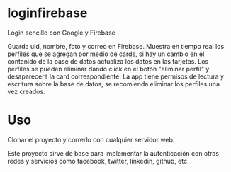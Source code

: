 # loginfirebase
Login sencillo con Google y Firebase

Guarda uid, nombre, foto y correo en Firebase.
Muestra en tiempo real los perfiles que se agregan por medio de cards, si hay un cambio en el contenido de la base de datos actualiza los datos en las tarjetas.
Los perfiles se pueden eliminar dando click en el botón "eliminar perfil" y desaparecerá la card correspondiente.
La app tiene permisos de lectura y escritura sobre la base de datos, se recomienda eliminar los perfiles una vez creados.


# Uso
Clonar el proyecto y correrlo con cualquier servidor web.

Este proyecto sirve de base para implementar la autenticación con otras redes y servicios como facebook, twitter, linkedin, github, etc.
